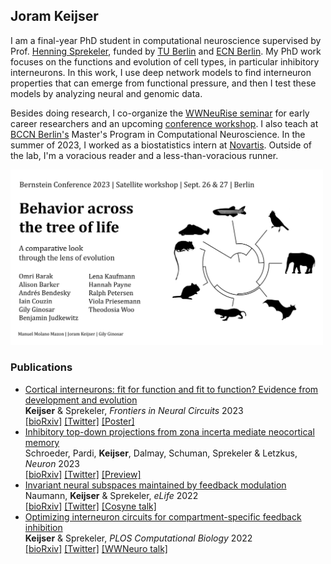 ## Joram Keijser

I am a final-year PhD student in computational neuroscience supervised by Prof. [Henning Sprekeler](https://www.sprekelerlab.org/), funded by [TU Berlin](https://www.tu.berlin/) and [ECN Berlin](https://www.ecn-berlin.de/). My PhD work focuses on the functions and evolution of cell types, in particular inhibitory interneurons. In this work, I use deep network models to find interneuron properties that can emerge from functional pressure, and then I test these models by analyzing neural and genomic data. 

Besides doing research, I co-organize the [WWNeuRise seminar](https://twitter.com/WWNeuRise) for early career researchers and an upcoming 
[conference workshop](https://bernstein-network.de/bernstein-conference/program/satellite-workshops/tree-of-life/). I also teach at [BCCN Berlin's](https://www.bccn-berlin.de/) Master's Program in Computational Neuroscience. In the summer of 2023, I worked as a biostatistics intern at [Novartis](https://www.novartis.com/). Outside of the lab, I'm a voracious reader and a less-than-voracious runner.  

<img src="/images/about/treeworkshop.png" alt="drawing" width="500"/>



### Publications 
- [Cortical interneurons: fit for function and fit to function? Evidence from development and evolution](https://doi.org/10.3389/fncir.2023.1172464)\
 **Keijser** & Sprekeler, _Frontiers in Neural Circuits_ 2023\
 [[bioRxiv]](https://doi.org/10.1101/2023.02.23.529671) [[Twitter]](https://twitter.com/sprekeler/status/1630502782431113218?s=20) [[Poster]](https://github.com/JoramKeijser/JoramKeijser.github.io/blob/master/files/bernstein22_poster.pdf)
- [Inhibitory top-down projections from zona incerta mediate neocortical memory](https://doi.org/10.1016/j.neuron.2022.12.010)\
  Schroeder, Pardi, **Keijser**, Dalmay, Schuman, Sprekeler & Letzkus,  _Neuron_ 2023 \
  [[bioRxiv]](https://doi.org/10.1101/2022.02.07.479360) [[Twitter]](https://twitter.com/anna_schroed/status/1490986047186288643?s=20&t=9szqPmtJHnibb7hc3OgJUw) [[Preview]](https://doi.org/10.1016/j.neuron.2023.01.028)
- [Invariant neural subspaces maintained by feedback modulation](https://doi.org/10.7554/eLife.76096)\
  Naumann, **Keijser** & Sprekeler,  _eLife_ 2022 \
  [[bioRxiv]](https://www.biorxiv.org/content/10.1101/2021.10.29.466453v1) [[Twitter]](https://twitter.com/sprekeler/status/1455256882155773952?s=20&t=mTEadfKIlJjh6b3N7Or6_Q) [[Cosyne talk]](https://youtu.be/lG1Rn4AwmY8?t=9900)
- [Optimizing interneuron circuits for compartment-specific feedback inhibition](https://doi.org/10.1371/journal.pcbi.1009933)\
  **Keijser** & Sprekeler, _PLOS Computational Biology_ 2022 \
  [[bioRxiv]](https://www.biorxiv.org/content/10.1101/2020.11.17.386920v2) [[Twitter]](https://twitter.com/sprekeler/status/1329388530808877057?s=20&t=mTEadfKIlJjh6b3N7Or6_Q) [[WWNeuro talk]](https://youtu.be/xU-fNLfY3gY)
